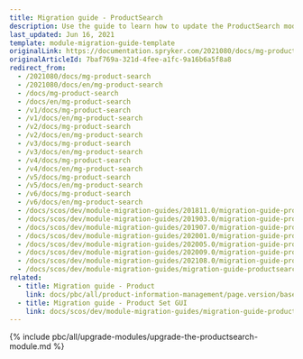 ```yaml
---
title: Migration guide - ProductSearch
description: Use the guide to learn how to update the ProductSearch module to a newer version.
last_updated: Jun 16, 2021
template: module-migration-guide-template
originalLink: https://documentation.spryker.com/2021080/docs/mg-product-search
originalArticleId: 7baf769a-321d-4fee-a1fc-9a16b6a5f8a8
redirect_from:
  - /2021080/docs/mg-product-search
  - /2021080/docs/en/mg-product-search
  - /docs/mg-product-search
  - /docs/en/mg-product-search
  - /v1/docs/mg-product-search
  - /v1/docs/en/mg-product-search
  - /v2/docs/mg-product-search
  - /v2/docs/en/mg-product-search
  - /v3/docs/mg-product-search
  - /v3/docs/en/mg-product-search
  - /v4/docs/mg-product-search
  - /v4/docs/en/mg-product-search
  - /v5/docs/mg-product-search
  - /v5/docs/en/mg-product-search
  - /v6/docs/mg-product-search
  - /v6/docs/en/mg-product-search
  - /docs/scos/dev/module-migration-guides/201811.0/migration-guide-productsearch.html
  - /docs/scos/dev/module-migration-guides/201903.0/migration-guide-productsearch.html
  - /docs/scos/dev/module-migration-guides/201907.0/migration-guide-productsearch.html
  - /docs/scos/dev/module-migration-guides/202001.0/migration-guide-productsearch.html
  - /docs/scos/dev/module-migration-guides/202005.0/migration-guide-productsearch.html
  - /docs/scos/dev/module-migration-guides/202009.0/migration-guide-productsearch.html
  - /docs/scos/dev/module-migration-guides/202108.0/migration-guide-productsearch.html
  - /docs/scos/dev/module-migration-guides/migration-guide-productsearch.html
related:
  - title: Migration guide - Product
    link: docs/pbc/all/product-information-management/page.version/base-shop/install-and-upgrade/upgrade-modules/upgrade-the-product-module.html
  - title: Migration guide - Product Set GUI
    link: docs/scos/dev/module-migration-guides/migration-guide-productsetgui.html
---
```

{% include pbc/all/upgrade-modules/upgrade-the-productsearch-module.md %} <!-- To edit, see /_includes/pbc/all/upgrade-modules/upgrade-the-productsearch-module.md -->
